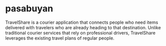 # pasabuyan
TravelShare is a courier application that connects people who need items delivered with travelers who are already heading to that destination. Unlike traditional courier services that rely on professional drivers, TravelShare leverages the existing travel plans of regular people.

